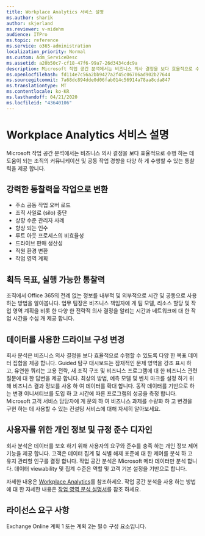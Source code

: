 ```yaml
---
title: Workplace Analytics 서비스 설명
ms.author: sharik
author: skjerland
ms.reviewer: v-midehm
audience: ITPro
ms.topic: reference
ms.service: o365-administration
localization_priority: Normal
ms.custom: Adm_ServiceDesc
ms.assetid: a20b50c7-cf18-47f6-99a7-26d3434cdc9a
description: Microsoft 작업 공간 분석에서는 비즈니스 의사 결정을 보다 효율적으로 수행 하는 데 도움이 되는 조직의 커뮤니케이션 및 공동 작업 경향을 다양 하 게 수행할 수 있는 통찰력을 제공 합니다.
ms.openlocfilehash: fd114e7c56a2bb9427a2f45c06706ad902b27644
ms.sourcegitcommit: 7a68dc894dde0d06fab014c56914a78aa8cda847
ms.translationtype: MT
ms.contentlocale: ko-KR
ms.lasthandoff: 04/21/2020
ms.locfileid: "43640106"
---
```

# <a name="workplace-analytics-service-description"></a>Workplace Analytics 서비스 설명

Microsoft 작업 공간 분석에서는 비즈니스 의사 결정을 보다 효율적으로 수행 하는 데 도움이 되는 조직의 커뮤니케이션 및 공동 작업 경향을 다양 하 게 수행할 수 있는 통찰력을 제공 합니다.

## <a name="transform-unprecedented-insights-into-action"></a>강력한 통찰력을 작업으로 변환

* 주소 공동 작업 오버 로드
* 조직 사일로 (silo) 중단
* 상향 수준 관리자 사례
* 향상 되는 인수
* 루트 아웃 프로세스의 비효율성
* 드라이브 판매 생산성
* 직원 환경 변환
* 작업 영역 계획

## <a name="gain-objective-actionable-insights"></a>획득 목표, 실행 가능한 통찰력

조직에서 Office 365의 전례 없는 정보를 내부적 및 외부적으로 시간 및 공동으로 사용 하는 방법을 알아봅니다. 업무 팀장은 비즈니스 책임자에 게 팀 모델, 리소스 할당 및 작업 영역 계획을 비롯 한 다양 한 전략적 의사 결정을 알리는 시간과 네트워크에 대 한 작업 시간을 수십 개 제공 합니다.

## <a name="drive-organizational-change-with-data"></a>데이터를 사용한 드라이브 구성 변경

회사 분석은 비즈니스 의사 결정을 보다 효율적으로 수행할 수 있도록 다양 한 목표 데이터 집합을 제공 합니다. Guided 탐구 대시보드는 잠재적인 문제 영역을 강조 표시 하 고, 유연한 쿼리는 고용 전략, 새 조직 구조 및 비즈니스 프로그램에 대 한 비즈니스 관련 질문에 대 한 답변을 제공 합니다. 최상의 방법, 예측 모델 및 벤치 마크를 설정 하기 위해 비즈니스 결과 정보를 사용 하 여 데이터를 확대 합니다. 동작 데이터를 기반으로 하는 변경 이니셔티브를 도입 하 고 시간에 따른 프로그램의 성공을 측정 합니다. Microsoft 고객 서비스 담당자에 게 문의 하 여 비즈니스 과제를 수량화 하 고 변경을 구현 하는 데 사용할 수 있는 컨설팅 서비스에 대해 자세히 알아보세요.

## <a name="privacy-and-compliance-designed-for-you"></a>사용자를 위한 개인 정보 및 규정 준수 디자인

회사 분석은 데이터를 보호 하기 위해 사용자의 요구와 준수를 충족 하는 개인 정보 제어 기능을 제공 합니다. 고객은 데이터 집계 및 식별 해제 표준에 대 한 제어를 분석 하 고 유지 관리할 인구를 결정 합니다. 작업 공간 분석은 Microsoft 메타 데이터만 분석 합니다. 데이터 viewability 및 집계 수준은 역할 및 고객 기본 설정을 기반으로 합니다.

자세한 내용은 [Workplace Analytics](https://go.microsoft.com/fwlink/?linkid=852492)를 참조하세요. 작업 공간 분석을 사용 하는 방법에 대 한 자세한 내용은 [작업 영역 분석 설명서](https://docs.microsoft.com/workplace-analytics/)를 참조 하세요.
  
## <a name="licensing-requirements"></a>라이선스 요구 사항

Exchange Online 계획 1 또는 계획 2는 필수 구성 요소입니다.

